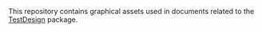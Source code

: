 
This repository contains graphical assets used in documents related to the [TestDesign](https://github.com/choi-phd/TestDesign) package.
